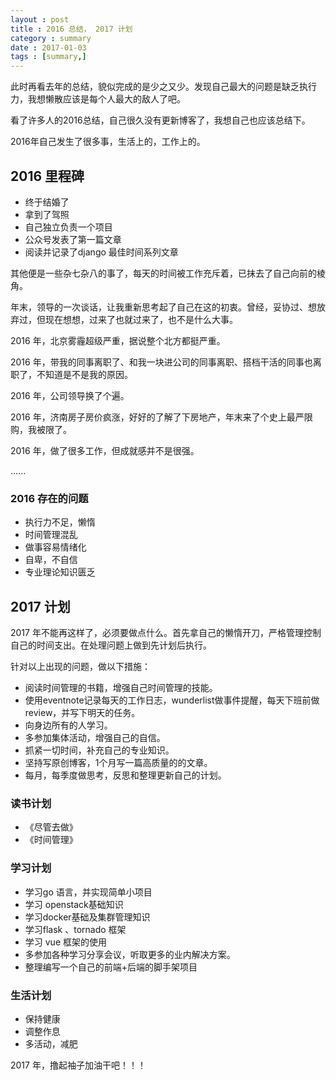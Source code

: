 ```yaml
---
layout : post
title : 2016 总结， 2017 计划
category : summary
date : 2017-01-03
tags : [summary,]
---
```


此时再看去年的总结，貌似完成的是少之又少。发现自己最大的问题是缺乏执行力，我想懒散应该是每个人最大的敌人了吧。

看了许多人的2016总结，自己很久没有更新博客了，我想自己也应该总结下。

2016年自己发生了很多事，生活上的，工作上的。
<!-- more -->
## 2016 里程碑

- 终于结婚了
- 拿到了驾照
- 自己独立负责一个项目
- 公众号发表了第一篇文章
- 阅读并记录了django 最佳时间系列文章

其他便是一些杂七杂八的事了，每天的时间被工作充斥着，已抹去了自己向前的棱角。

年末，领导的一次谈话，让我重新思考起了自己在这的初衷。曾经，妥协过、想放弃过，但现在想想，过来了也就过来了，也不是什么大事。

2016 年，北京雾霾超级严重，据说整个北方都挺严重。

2016 年，带我的同事离职了、和我一块进公司的同事离职、搭档干活的同事也离职了，不知道是不是我的原因。

2016 年，公司领导换了个遍。

2016 年，济南房子房价疯涨，好好的了解了下房地产，年末来了个史上最严限购，我被限了。

2016 年，做了很多工作，但成就感并不是很强。

...... 

### 2016 存在的问题

- 执行力不足，懒惰
- 时间管理混乱 
- 做事容易情绪化
- 自卑，不自信 
- 专业理论知识匮乏

## 2017 计划 

2017 年不能再这样了，必须要做点什么。首先拿自己的懒惰开刀，严格管理控制自己的时间支出。在处理问题上做到先计划后执行。

针对以上出现的问题，做以下措施：

- 阅读时间管理的书籍，增强自己时间管理的技能。
- 使用eventnote记录每天的工作日志，wunderlist做事件提醒，每天下班前做review，并写下明天的任务。
- 向身边所有的人学习。
- 多参加集体活动，增强自己的自信。
- 抓紧一切时间，补充自己的专业知识。
- 坚持写原创博客，1个月写一篇高质量的的文章。
- 每月，每季度做思考，反思和整理更新自己的计划。

### 读书计划

- 《尽管去做》
- 《时间管理》

### 学习计划

- 学习go 语言，并实现简单小项目
- 学习 openstack基础知识 
- 学习docker基础及集群管理知识
- 学习flask 、tornado 框架
- 学习 vue 框架的使用
- 多参加各种学习分享会议，听取更多的业内解决方案。
- 整理编写一个自己的前端+后端的脚手架项目

### 生活计划

- 保持健康 
- 调整作息
- 多活动，减肥


2017 年，撸起袖子加油干吧！！！







